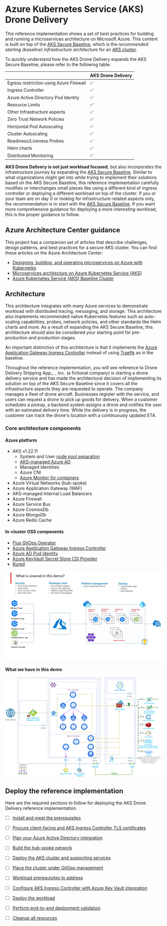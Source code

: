 # Azure Kubernetes Service (AKS)  Drone Delivery

This reference implementation shows a set of best practices for building and running a microservices architecture on Microsoft Azure. This content is built on top of the [AKS Secure Baseline](https://github.com/mspnp/aks-secure-baseline), which is the _recommended starting (baseline) infrastructure architecture_ for an [AKS cluster](https://azure.microsoft.com/services/kubernetes-service).

To quickly understand how the AKS Drone Delivery expands the AKS Secure Baseline, please refer to the following table:

|                                        | AKS  Drone Delivery |
|----------------------------------------|----------|
| Egress restriction using Azure Firewall|    ✅    |
| Ingress Controller                     |    ✅    |
| Azure Active Directory Pod Identity    |    ✅    |
| Resource Limits                        |    ✅    |
| Other Infrastructure aspects           |    ✅    |
| Zero Trust Network Policies            |    ✅    |
| Horizontal Pod Autoscaling             |    ✅    |
| Cluster Autoscaling                    |    ✅    |
| Readiness/Liveness Probes              |    ✅    |
| Helm charts                            |    ✅    |
| Distributed Monitoring                 |    ✅    |

**AKS  Drone Delivery is not just workload focused**, but also incorporates the infrastructure journey by expanding the [AKS Secure Baseline](https://github.com/mspnp/aks-secure-baseline). Similar to what organizations might get into while trying to implement their solutions based on the AKS Secure Baseline, this reference implementation carefully modifies or interchanges small pieces like using a different kind of ingress controller or deploying a different workload on top of the cluster. If you or your team are on day 0 or looking for infrastructure-related aspects only, the recommendation is to start with the [AKS Secure Baseline](https://github.com/mspnp/aks-secure-baseline). If you want more comprehensive guidance for deploying a more *interesting* workload, this is the proper guidance to follow.

## Azure Architecture Center guidance

This project has a companion set of articles that describe challenges, design patterns, and best practices for a secure AKS cluster. You can find these articles on the Azure Architecture Center:

- [Designing, building, and operating microservices on Azure with Kubernetes](https://docs.microsoft.com/azure/architecture/microservices)
- [Microservices architecture on Azure Kubernetes Service (AKS)](https://docs.microsoft.com/azure/architecture/reference-architectures/microservices/aks)
- [Azure Kubernetes Service (AKS) Baseline Cluster](https://aka.ms/architecture/aks-baseline)

## Architecture

This architecture integrates with many Azure services to demonstrate workload with distributed tracing, messaging, and storage. This architecture also implements recommended native Kubernetes features such as auto-scaling capabilities, probes, network policies, and other standards like Helm charts and more. As a result of expanding the AKS Secure Baseline, this architecture should also be considered your starting point for pre-production and production stages.

An important distinction of this architecture is that it implements the [Azure Application Gateway Ingress Controller](https://docs.microsoft.com/azure/application-gateway/ingress-controller-overview) instead of using [Traefik](https://doc.traefik.io/traefik/v1.7/user-guide/kubernetes/) as in the baseline.

Throughout the reference implementation, you will see reference to  Drone Delivery Shipping App_. , Inc. (a fictional company) is starting a drone delivery service and has made the architectural decision of implementing its solution on top of the AKS Secure Baseline since it covers all the infrastructure aspects they are requested to operate. The company manages a fleet of drone aircraft. Businesses register with the service, and users can request a drone to pick up goods for delivery. When a customer schedules a pickup, a backend system assigns a drone and notifies the user with an estimated delivery time. While the delivery is in progress, the customer can track the drone's location with a continuously updated ETA.

### Core architecture components

#### Azure platform

* AKS v1.22.11
  * System and User [node pool separation](https://docs.microsoft.com/azure/aks/use-system-pools)
  * [AKS-managed Azure AD](https://docs.microsoft.com/azure/aks/managed-aad)
  * Managed Identities
  * Azure CNI
  * [Azure Monitor for containers](https://docs.microsoft.com/azure/azure-monitor/insights/container-insights-overview)
* Azure Virtual Networks (hub-spoke)
* Azure Application Gateway (WAF)
* AKS-managed Internal Load Balancers
* Azure Firewall
* Azure Service Bus
* Azure CosmosDb
* Azure MongoDb
* Azure Redis Cache

#### In-cluster OSS components

* [Flux GitOps Operator](https://fluxcd.io)
* [Azure Application Gateway Ingress Controller](https://github.com/Azure/application-gateway-kubernetes-ingress)
* [Azure AD Pod Identity](https://github.com/Azure/aad-pod-identity)
* [Azure KeyVault Secret Store CSI Provider](https://github.com/Azure/secrets-store-csi-driver-provider-azure)
* [Kured](https://docs.microsoft.com/azure/aks/node-updates-kured)

![Network diagram depicting a hub-spoke network with two peered VNets, each with three subnets and main Azure resources.](./imgs/demo-coverage.JPG)
#### What we have in this demo
![The components in high level](./imgs/aks-securebaseline-fabrikamdronedelivery.png)
## Deploy the reference implementation

Here are the required sections to follow for deploying the AKS Drone Delivery reference implementation.

* [ ] [Install and meet the prerequisites](./01-prerequisites.md)
* [ ] [Procure client-facing and AKS Ingress Controller TLS certificates](./02-ca-certificates.md)
* [ ] [Plan your Azure Active Directory integration](./03-aad.md)
* [ ] [Build the hub-spoke network](./04-networking.md)
* [ ] [Deploy the AKS cluster and supporting services](./05-aks-cluster.md)
* [ ] [Place the cluster under GitOps management](./06-gitops.md)
* [ ] [Workload prerequisites to address](./07-workload-prerequisites.md)
* [ ] [Configure AKS Ingress Controller with Azure Key Vault integration](./08-secret-managment-and-ingress-controller.md)
* [ ] [Deploy the workload](./09-workload.md)
* [ ] [Perform end-to-end deployment validation](./10-validation.md)
* [ ] [Cleanup all resources](./11-cleanup.md)


